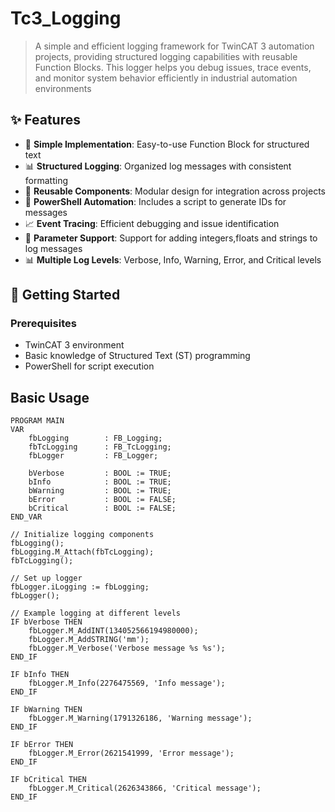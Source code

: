 # Tc3_Logging

> A simple and efficient logging framework for TwinCAT 3 automation projects,
> providing structured logging capabilities with reusable Function Blocks.
> This logger helps you debug issues, trace events, and monitor system behavior efficiently in industrial automation environments

## ✨ Features

- 🚀 **Simple Implementation**: Easy-to-use Function Block for structured text
- 📊 **Structured Logging**: Organized log messages with consistent formatting
- 🔧 **Reusable Components**: Modular design for integration across projects
- 📝 **PowerShell Automation**: Includes a script to generate IDs for messages
- 📈 **Event Tracing**: Efficient debugging and issue identification
- 🔢 **Parameter Support**: Support for adding integers,floats and strings to log messages
- 📊 **Multiple Log Levels**: Verbose, Info, Warning, Error, and Critical levels

## 🚀 Getting Started

### Prerequisites
- TwinCAT 3 environment
- Basic knowledge of Structured Text (ST) programming
- PowerShell for script execution


## Basic Usage

```delphi
PROGRAM MAIN
VAR
    fbLogging        : FB_Logging;
    fbTcLogging      : FB_TcLogging;
    fbLogger         : FB_Logger;
    
    bVerbose         : BOOL := TRUE;
    bInfo            : BOOL := TRUE;
    bWarning         : BOOL := TRUE;
    bError           : BOOL := FALSE;
    bCritical        : BOOL := FALSE;
END_VAR

// Initialize logging components
fbLogging();
fbLogging.M_Attach(fbTcLogging);
fbTcLogging();

// Set up logger
fbLogger.iLogging := fbLogging;
fbLogger();

// Example logging at different levels
IF bVerbose THEN
    fbLogger.M_AddINT(134052566194980000);
    fbLogger.M_AddSTRING('mm');
    fbLogger.M_Verbose('Verbose message %s %s');
END_IF

IF bInfo THEN
    fbLogger.M_Info(2276475569, 'Info message');
END_IF

IF bWarning THEN
    fbLogger.M_Warning(1791326186, 'Warning message');
END_IF

IF bError THEN
    fbLogger.M_Error(2621541999, 'Error message');
END_IF

IF bCritical THEN
    fbLogger.M_Critical(2626343866, 'Critical message');
END_IF
```
